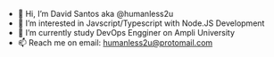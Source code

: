 - 👋 Hi, I’m David Santos aka @humanless2u
- 👀 I’m interested in Javscript/Typescript with Node.JS Development
- 🌱 I’m currently study DevOps Engginer on Ampli University
- 📫 Reach me on email: humanless2u@protomail.com
